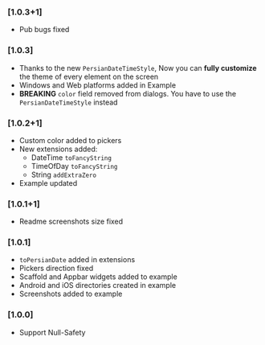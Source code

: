 ### [1.0.3+1]
* Pub bugs fixed

### [1.0.3]
* Thanks to the new `PersianDateTimeStyle`, Now you can **fully customize** the theme of every element on the screen
* Windows and Web platforms added in Example
* **BREAKING** `color` field removed from dialogs. You have to use the `PersianDateTimeStyle` instead

### [1.0.2+1]
* Custom color added to pickers
* New extensions added:
	*  DateTime `toFancyString`
	* TimeOfDay `toFancyString`
	* String `addExtraZero`
* Example updated

### [1.0.1+1]
* Readme screenshots size fixed

### [1.0.1]
* `toPersianDate` added in extensions
* Pickers direction fixed
* Scaffold and Appbar widgets added to example
* Android and iOS directories created in example
* Screenshots added to example

### [1.0.0]
* Support Null-Safety
